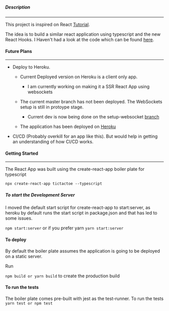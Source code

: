 ##### Description
---

This project is inspired on React [Tutorial](https://reactjs.org/tutorial/tutorial.html).

The idea is to build a similar react application using typescript and the new React Hooks. I Haven't had a look at the code which can be found [here](https://codepen.io/gaearon/pen/gWWZgR?editors=0010).


#### Future Plans 
---
-  Deploy to Heroku.
    - Current Deployed version on Heroku is a client only app.
        - I am currently working on making it a SSR React App using websockets
    - The current master branch has not been deployed. The WebSockets setup is still in protoype stage. 
        - Current dev is now being done on the setup-websocket [branch](https://github.com/themissingbracket/tictactoe/tree/setup-websocket)

    - The application has been deployed on [Heroku](https://mysterious-beach-68846.herokuapp.com/)
- CI/CD (Probably overkill for an app like this). But would help in getting an understanding of how CI/CD works.


#### Getting Started
----
The React App was built using the create-react-app boiler plate for typescript

`
   npx create-react-app tictactoe --typescript
`


##### To start the Development Server

I moved the default start script for create-react-app to start:server, as heroku by default runs the start script in package.json and that has led to some issues.

`
    npm start:server
`
or if you prefer yarn 
`
    yarn start:server
`

#### To deploy 

By default the boiler plate assumes the application is going to be deployed on a static server.

Run 

`
npm build or yarn build
`
to create the production build


#### To run the tests

The boiler plate comes pre-built with jest as the test-runner.
To run the tests
`
    yarn test or npm test
`
